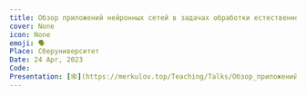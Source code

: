 ```yaml
---
title: Обзор приложений нейронных сетей в задачах обработки естественного языка. Большие языковые модели. Последние достижения.
cover: None
icon: None
emoji: 🗣️
Place: Сберуниверситет
Date: 24 Apr, 2023
Code: 
Presentation: [🕸](https://merkulov.top/Teaching/Talks/Обзор_приложений_нейронных_сетей_в_задачах_обработки_естественного_языка._Большие_языковые_модели._Последние_достижения./Языковые_модели._Последние_достижения_ДМ.pdf)
---
```



